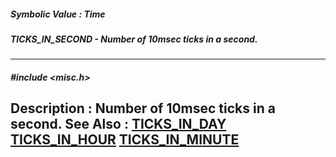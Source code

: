 ##### Symbolic Value : Time
##### TICKS_IN_SECOND - Number of 10msec ticks in a second.
---
##### #include <misc.h>
**Description :**
Number of 10msec ticks in a second.
**See Also :**
[TICKS_IN_DAY](D:/md_files/TICKS_IN_DAY.md)
[TICKS_IN_HOUR](D:/md_files/TICKS_IN_HOUR.md)
[TICKS_IN_MINUTE](D:/md_files/TICKS_IN_MINUTE.md)
---
